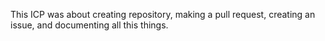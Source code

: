 This ICP was about creating repository, making a pull request, creating an issue, and documenting all this things. 
